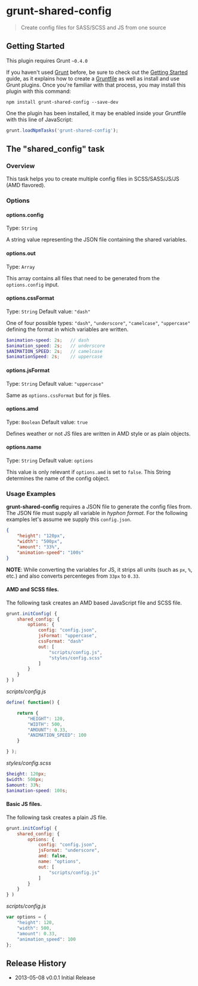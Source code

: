 # grunt-shared-config

> Create config files for SASS/SCSS and JS from one source

## Getting Started
This plugin requires Grunt `~0.4.0`

If you haven't used [Grunt](http://gruntjs.com/) before, be sure to check out the [Getting Started](http://gruntjs.com/getting-started) guide, as it explains how to create a [Gruntfile](http://gruntjs.com/sample-gruntfile) as well as install and use Grunt plugins. Once you're familiar with that process, you may install this plugin with this command:

```shell
npm install grunt-shared-config --save-dev
```

One the plugin has been installed, it may be enabled inside your Gruntfile with this line of JavaScript:

```js
grunt.loadNpmTasks('grunt-shared-config');
```

## The "shared_config" task

### Overview
This task helps you to create multiple config files in SCSS/SASS/JS/JS (AMD flavored).

### Options

#### options.config
Type: `String`

A string value representing the JSON file containing the shared variables.


#### options.out
Type: `Array`

This array contains all files that need to be generated from the `options.config` input.


#### options.cssFormat
Type: `String`
Default value: `"dash"`

One of four possible types: `"dash"`, `"underscore"`, `"camelcase"`, `"uppercase"` defining the format in which variables are written.

```scss
$animation-speed: 2s;   // dash
$animation_speed: 2s;   // underscore
$ANIMATION_SPEED: 2s;   // camelcase
$animationSpeed: 2s;    // uppercase
```

#### options.jsFormat
Type: `String`
Default value: `"uppercase"`

Same as `options.cssFormat` but for js files.


#### options.amd
Type: `Boolean`
Default value: `true`

Defines weather or not JS files are written in AMD style or as plain objects.


#### options.name
Type: `String`
Default value: `options`

This value is only relevant if `options.amd` is set to `false`. This String determines the name of the config object.



### Usage Examples

__grunt-shared-config__ requires a JSON file to generate the config files from. The JSON file must supply all variable in _hyphon format_.
For the following examples let's assume we supply this `config.json`.

```json
{
	"height": "120px",
	"width": "500px",
	"amount": "33%",
	"animation-speed": "100s"
}
```

__NOTE__: While converting the variables for JS, it strips all units (such as `px`, `%`, etc.) and also converts percenteges from `33px` to `0.33`.

#### AMD and SCSS files.
The following task creates an AMD based JavaScript file and SCSS file.

```js
grunt.initConfig( {
	shared_config: {
		options: {
			config: "config.json",
			jsFormat: "uppercase",
			cssFormat: "dash"
			out: [
				"scripts/config.js",
				"styles/config.scss"
			]
		}
	}
} )
```

_scripts/config.js_
```JavaScript
define( function() {

	return {
		"HEIGHT": 120,
		"WIDTH": 500,
		"AMOUNT": 0.33,
		"ANIMATION_SPEED": 100
	}

} );
```

_styles/config.scss_
```scss
$height: 120px;
$width: 500px;
$amount: 33%;
$animation-speed: 100s;
```


#### Basic JS files.
The following task creates a plain JS file.

```js
grunt.initConfig( {
	shared_config: {
		options: {
			config: "config.json",
			jsFormat: "underscore",
			amd: false,
			name: "options",
			out: [
				"scripts/config.js"
			]
		}
	}
} )
```

_scripts/config.js_
```JavaScript
var options = {
	"height": 120,
	"width": 500,
	"amount": 0.33,
	"animation_speed": 100
};
```


## Release History
* 2013-05-08      v0.0.1      Initial Release
